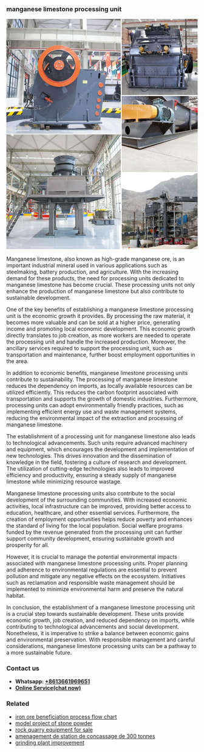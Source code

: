 <h3>manganese limestone processing unit</h3><img src='1708408311.jpg' alt=''><p>Manganese limestone, also known as high-grade manganese ore, is an important industrial mineral used in various applications such as steelmaking, battery production, and agriculture. With the increasing demand for these products, the need for processing units dedicated to manganese limestone has become crucial. These processing units not only enhance the production of manganese limestone but also contribute to sustainable development.</p><p>One of the key benefits of establishing a manganese limestone processing unit is the economic growth it provides. By processing the raw material, it becomes more valuable and can be sold at a higher price, generating income and promoting local economic development. This economic growth directly translates to job creation, as more workers are needed to operate the processing unit and handle the increased production. Moreover, the ancillary services required to support the processing unit, such as transportation and maintenance, further boost employment opportunities in the area.</p><p>In addition to economic benefits, manganese limestone processing units contribute to sustainability. The processing of manganese limestone reduces the dependency on imports, as locally available resources can be utilized efficiently. This reduces the carbon footprint associated with transportation and supports the growth of domestic industries. Furthermore, processing units can adopt environmentally friendly practices, such as implementing efficient energy use and waste management systems, reducing the environmental impact of the extraction and processing of manganese limestone.</p><p>The establishment of a processing unit for manganese limestone also leads to technological advancements. Such units require advanced machinery and equipment, which encourages the development and implementation of new technologies. This drives innovation and the dissemination of knowledge in the field, fostering a culture of research and development. The utilization of cutting-edge technologies also leads to improved efficiency and productivity, ensuring a steady supply of manganese limestone while minimizing resource wastage.</p><p>Manganese limestone processing units also contribute to the social development of the surrounding communities. With increased economic activities, local infrastructure can be improved, providing better access to education, healthcare, and other essential services. Furthermore, the creation of employment opportunities helps reduce poverty and enhances the standard of living for the local population. Social welfare programs funded by the revenue generated from the processing unit can further support community development, ensuring sustainable growth and prosperity for all.</p><p>However, it is crucial to manage the potential environmental impacts associated with manganese limestone processing units. Proper planning and adherence to environmental regulations are essential to prevent pollution and mitigate any negative effects on the ecosystem. Initiatives such as reclamation and responsible waste management should be implemented to minimize environmental harm and preserve the natural habitat.</p><p>In conclusion, the establishment of a manganese limestone processing unit is a crucial step towards sustainable development. These units provide economic growth, job creation, and reduced dependency on imports, while contributing to technological advancements and social development. Nonetheless, it is imperative to strike a balance between economic gains and environmental preservation. With responsible management and careful considerations, manganese limestone processing units can be a pathway to a more sustainable future.</p><h3>Contact us</h3><ul><li><strong>Whatsapp:&nbsp;<a href="https://wa.me/8613661969651">+8613661969651</a></strong></li><li><a href="https://swt.shibang-china.com/?git&amp;zhl&amp;manganese limestone processing unit"><strong>Online Service(chat now)</strong></a></li></ul><h3>Related</h3><ul><li><a href='iron ore beneficiation process flow chart.md'>iron ore beneficiation process flow chart</a></li><li><a href='model project of stone powder.md'>model project of stone powder</a></li><li><a href='rock quarry equipment for sale.md'>rock quarry equipment for sale</a></li><li><a href='amenagement de station de concassage de 300 tonnes.md'>amenagement de station de concassage de 300 tonnes</a></li><li><a href='grinding plant improvement.md'>grinding plant improvement</a></li></ul>